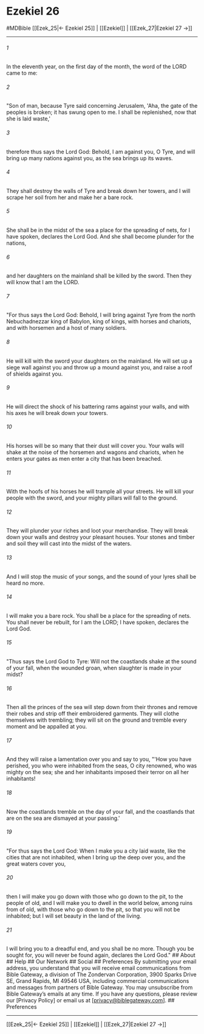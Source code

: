 # Ezekiel 26
#MDBible
[[Ezek_25|← Ezekiel 25]] | [[Ezekiel]] | [[Ezek_27|Ezekiel 27 →]]

***


###### 1 
In the eleventh year, on the first day of the month, the word of the LORD came to me: 

###### 2 
"Son of man, because Tyre said concerning Jerusalem, 'Aha, the gate of the peoples is broken; it has swung open to me. I shall be replenished, now that she is laid waste,' 

###### 3 
therefore thus says the Lord God: Behold, I am against you, O Tyre, and will bring up many nations against you, as the sea brings up its waves. 

###### 4 
They shall destroy the walls of Tyre and break down her towers, and I will scrape her soil from her and make her a bare rock. 

###### 5 
She shall be in the midst of the sea a place for the spreading of nets, for I have spoken, declares the Lord God. And she shall become plunder for the nations, 

###### 6 
and her daughters on the mainland shall be killed by the sword. Then they will know that I am the LORD. 

###### 7 
"For thus says the Lord God: Behold, I will bring against Tyre from the north Nebuchadnezzar king of Babylon, king of kings, with horses and chariots, and with horsemen and a host of many soldiers. 

###### 8 
He will kill with the sword your daughters on the mainland. He will set up a siege wall against you and throw up a mound against you, and raise a roof of shields against you. 

###### 9 
He will direct the shock of his battering rams against your walls, and with his axes he will break down your towers. 

###### 10 
His horses will be so many that their dust will cover you. Your walls will shake at the noise of the horsemen and wagons and chariots, when he enters your gates as men enter a city that has been breached. 

###### 11 
With the hoofs of his horses he will trample all your streets. He will kill your people with the sword, and your mighty pillars will fall to the ground. 

###### 12 
They will plunder your riches and loot your merchandise. They will break down your walls and destroy your pleasant houses. Your stones and timber and soil they will cast into the midst of the waters. 

###### 13 
And I will stop the music of your songs, and the sound of your lyres shall be heard no more. 

###### 14 
I will make you a bare rock. You shall be a place for the spreading of nets. You shall never be rebuilt, for I am the LORD; I have spoken, declares the Lord God. 

###### 15 
"Thus says the Lord God to Tyre: Will not the coastlands shake at the sound of your fall, when the wounded groan, when slaughter is made in your midst? 

###### 16 
Then all the princes of the sea will step down from their thrones and remove their robes and strip off their embroidered garments. They will clothe themselves with trembling; they will sit on the ground and tremble every moment and be appalled at you. 

###### 17 
And they will raise a lamentation over you and say to you, "'How you have perished, you who were inhabited from the seas, O city renowned, who was mighty on the sea; she and her inhabitants imposed their terror on all her inhabitants! 

###### 18 
Now the coastlands tremble on the day of your fall, and the coastlands that are on the sea are dismayed at your passing.' 

###### 19 
"For thus says the Lord God: When I make you a city laid waste, like the cities that are not inhabited, when I bring up the deep over you, and the great waters cover you, 

###### 20 
then I will make you go down with those who go down to the pit, to the people of old, and I will make you to dwell in the world below, among ruins from of old, with those who go down to the pit, so that you will not be inhabited; but I will set beauty in the land of the living. 

###### 21 
I will bring you to a dreadful end, and you shall be no more. Though you be sought for, you will never be found again, declares the Lord God." ## About ## Help ## Our Network ## Social ## Preferences By submitting your email address, you understand that you will receive email communications from Bible Gateway, a division of The Zondervan Corporation, 3900 Sparks Drive SE, Grand Rapids, MI 49546 USA, including commercial communications and messages from partners of Bible Gateway. You may unsubscribe from Bible Gateway&rsquo;s emails at any time. If you have any questions, please review our [Privacy Policy] or email us at [privacy@biblegateway.com]. ## Preferences

***

[[Ezek_25|← Ezekiel 25]] | [[Ezekiel]] | [[Ezek_27|Ezekiel 27 →]]
